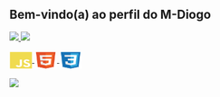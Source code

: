 ## Bem-vindo(a) ao perfil do M-Diogo

 <div>
   <a href="https://github.com/M-Diogo">
   <img height="120em" src="https://github-readme-stats.vercel.app/api?username=M-Diogo&show_icons=true&theme=dracula&include_all_commits=true&count_private=true"/>
   <img height="120em" src="https://github-readme-stats.vercel.app/api/top-langs/?username=M-Diogo&layout=compact&langs_count=6&theme=dracula"/>

</div>
<div style="display: inline_block"><br>
  <img align="center" alt="Js" height="30" width="40" src="https://raw.githubusercontent.com/devicons/devicon/master/icons/javascript/javascript-plain.svg">
  <img align="center" alt="HTML" height="30" width="40" src="https://raw.githubusercontent.com/devicons/devicon/master/icons/html5/html5-original.svg">
  <img align="center" alt="CSS" height="30" width="40" src="https://raw.githubusercontent.com/devicons/devicon/master/icons/css3/css3-original.svg">
</div>
 
 <br>
 
<div> 
  <a href="https://www.linkedin.com/in/marcoscferreira/" target="_blank"><img src="https://img.shields.io/badge/-LinkedIn-%230077B5?style=for-the-badge&logo=linkedin&logoColor=white" target="_blank"></a> 

</div>
